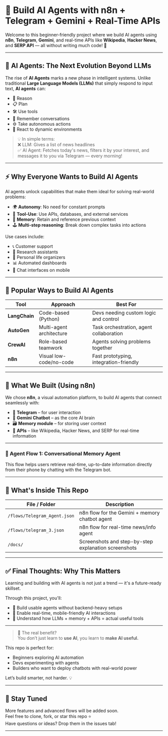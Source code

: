 # 🤖 Build AI Agents with n8n + Telegram + Gemini + Real-Time APIs

Welcome to this beginner-friendly project where we build AI agents using **n8n**, **Telegram**, **Gemini**, and real-time APIs like **Wikipedia**, **Hacker News**, and **SERP API** — all without writing much code! 🔧

---

## 🧠 AI Agents: The Next Evolution Beyond LLMs

The rise of **AI Agents** marks a new phase in intelligent systems. Unlike traditional **Large Language Models (LLMs)** that simply respond to input text, **AI agents** can:

- 🧩 Reason  
- 📋 Plan  
- 🛠️ Use tools  
- 🧠 Remember conversations  
- ⚙️ Take autonomous actions  
- 🔄 React to dynamic environments  

> 💡 In simple terms:  
> ❌ LLM: Gives a list of news headlines  
> ✅ AI Agent: Fetches today's news, filters it by your interest, and messages it to you via Telegram — every morning!

---

## ⚡ Why Everyone Wants to Build AI Agents

AI agents unlock capabilities that make them ideal for solving real-world problems:

- 🌍 **Autonomy**: No need for constant prompts  
- 🔗 **Tool-Use**: Use APIs, databases, and external services  
- 💾 **Memory**: Retain and reference previous context  
- 🕹️ **Multi-step reasoning**: Break down complex tasks into actions  

Use cases include:
- 📞 Customer support  
- 🧪 Research assistants  
- 📅 Personal life organizers  
- 📊 Automated dashboards  
- 🤖 Chat interfaces on mobile  

---

## 🧰 Popular Ways to Build AI Agents

| Tool        | Approach                       | Best For                              |
|-------------|-------------------------------|----------------------------------------|
| **LangChain** | Code-based (Python)           | Devs needing custom logic and control |
| **AutoGen**   | Multi-agent architecture       | Task orchestration, agent collaboration |
| **CrewAI**    | Role-based teamwork            | Agents solving problems together       |
| **n8n**       | Visual low-code/no-code        | Fast prototyping, integration-friendly |

---

## 🚀 What We Built (Using n8n)

We chose **n8n**, a visual automation platform, to build AI agents that connect seamlessly with:

- 📱 **Telegram** – for user interaction  
- 🧠 **Gemini Chatbot** – as the core AI brain  
- 🗃️ **Memory module** – for storing user context  
- 🔗 **APIs** – like Wikipedia, Hacker News, and SERP for real-time information  

---

### 🔄 Agent Flow 1: Conversational Memory Agent




This flow helps users retrieve real-time, up-to-date information directly from their phone by chatting with the Telegram bot.

---

## 📁 What's Inside This Repo

| File / Folder                  | Description                                          |
|-------------------------------|------------------------------------------------------|
| `/flows/Telegram_Agent.json`  | n8n flow for the Gemini + memory chatbot agent       |
| `/flows/telegram_3.json`      | n8n flow for real-time news/info agent               |
| `/docs/`                      | Screenshots and step-by-step explanation screenshots |

---

## ✅ Final Thoughts: Why This Matters

Learning and building with AI agents is not just a trend — it's a future-ready skillset.

Through this project, you'll:
- 🔧 Build usable agents without backend-heavy setups
- 📱 Enable real-time, mobile-friendly AI interactions
- 🧠 Understand how LLMs + memory + APIs = actual useful tools

---

> 🎯 The real benefit?  
> You don’t just learn to **use AI**, you learn to **make AI useful.**

This repo is perfect for:
- Beginners exploring AI automation  
- Devs experimenting with agents  
- Builders who want to deploy chatbots with real-world power  

Let’s build smarter, not harder. 💡

---

## 📌 Stay Tuned

More features and advanced flows will be added soon.  
Feel free to clone, fork, or star this repo ⭐  
Have questions or ideas? Drop them in the issues tab!

---

